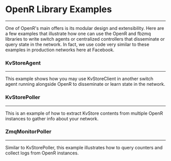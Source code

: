 # OpenR Library Examples
---------------------

One of OpenR's main offers is its modular design and extensibility. Here are a
few examples that illustrate how one can use the OpenR and fbzmq libraries to
write switch agents or centralized controllers that disseminate or query state
in the network. In fact, we use code very similar to these examples in
production networks here at Facebook.


### KvStoreAgent
---

This example shows how you may use KvStoreClient in another switch agent
running alongside OpenR to disseminate or learn state in the network.


### KvStorePoller
---

This is an example of how to extract KvStore contents from multiple OpenR
instances to gather info about your network.


### ZmqMonitorPoller
---

Similar to KvStorePoller, this example illustrates how to query counters and
collect logs from OpenR instances.
